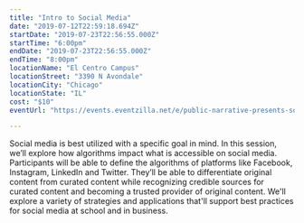 ```yaml
---
title: "Intro to Social Media"
date: "2019-07-12T22:59:18.694Z"
startDate: "2019-07-23T22:56:55.000Z"
startTime: "6:00pm"
endDate: "2019-07-23T22:56:55.000Z"
endTime: "8:00pm"
locationName: "El Centro Campus"
locationStreet: "3390 N Avondale"
locationCity: "Chicago"
locationState: "IL"
cost: "$10"
eventUrl: "https://events.eventzilla.net/e/public-narrative-presents-social-media-2138742676"

---
```


Social media is best utilized with a specific goal in mind. In this session, we’ll explore how algorithms impact what is accessible on social media. Participants will be able to define the algorithms of platforms like Facebook, Instagram, LinkedIn and Twitter. They’ll be able to differentiate original content from curated content while recognizing credible sources for curated content and becoming a trusted provider of original content. We'll explore a variety of strategies and applications that'll support best practices for social media at school and in business. 

